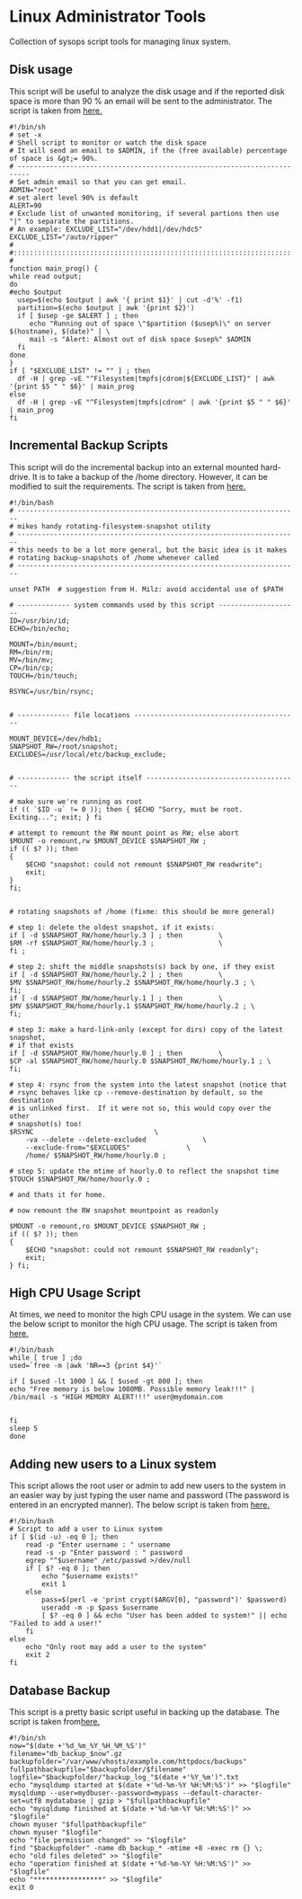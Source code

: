 # Linux Administrator Tools
Collection of sysops script tools for managing linux system.

## Disk usage
This script will be useful to analyze the disk usage and if the reported disk space is more than 90 % an email will be sent to the administrator. The script is taken from [here.](https://www.linuxtopia.org/online_books/advanced_bash_scripting_guide/system.html)

```
#!/bin/sh
# set -x
# Shell script to monitor or watch the disk space
# It will send an email to $ADMIN, if the (free available) percentage of space is &gt;= 90%.
# -------------------------------------------------------------------------
# Set admin email so that you can get email.
ADMIN="root"
# set alert level 90% is default
ALERT=90
# Exclude list of unwanted monitoring, if several partions then use "|" to separate the partitions.
# An example: EXCLUDE_LIST="/dev/hdd1|/dev/hdc5"
EXCLUDE_LIST="/auto/ripper"
#
#::::::::::::::::::::::::::::::::::::::::::::::::::::::::::::::::::::::::::::::::::::::::::::::::::::::::
#
function main_prog() {
while read output;
do
#echo $output
  usep=$(echo $output | awk '{ print $1}' | cut -d'%' -f1)
  partition=$(echo $output | awk '{print $2}')
  if [ $usep -ge $ALERT ] ; then
     echo "Running out of space \"$partition ($usep%)\" on server $(hostname), $(date)" | \
     mail -s "Alert: Almost out of disk space $usep%" $ADMIN
  fi
done
}
if [ "$EXCLUDE_LIST" != "" ] ; then
  df -H | grep -vE "^Filesystem|tmpfs|cdrom|${EXCLUDE_LIST}" | awk '{print $5 " " $6}' | main_prog
else
  df -H | grep -vE "^Filesystem|tmpfs|cdrom" | awk '{print $5 " " $6}' | main_prog
fi
```
## Incremental Backup Scripts

This script will do the incremental backup into an external mounted hard-drive. It is to take a backup of the /home directory. However, it can be modified to suit the requirements. The script is taken from [here.](https://www.linuxtopia.org/online_books/advanced_bash_scripting_guide/system.html)

```
#!/bin/bash
# ----------------------------------------------------------------------
# mikes handy rotating-filesystem-snapshot utility
# ----------------------------------------------------------------------
# this needs to be a lot more general, but the basic idea is it makes
# rotating backup-snapshots of /home whenever called
# ----------------------------------------------------------------------

unset PATH  # suggestion from H. Milz: avoid accidental use of $PATH

# ------------- system commands used by this script --------------------
ID=/usr/bin/id;
ECHO=/bin/echo;

MOUNT=/bin/mount;
RM=/bin/rm;
MV=/bin/mv;
CP=/bin/cp;
TOUCH=/bin/touch;

RSYNC=/usr/bin/rsync;


# ------------- file locations -----------------------------------------

MOUNT_DEVICE=/dev/hdb1;
SNAPSHOT_RW=/root/snapshot;
EXCLUDES=/usr/local/etc/backup_exclude;


# ------------- the script itself --------------------------------------

# make sure we're running as root
if (( `$ID -u` != 0 )); then { $ECHO "Sorry, must be root.  Exiting..."; exit; } fi

# attempt to remount the RW mount point as RW; else abort
$MOUNT -o remount,rw $MOUNT_DEVICE $SNAPSHOT_RW ;
if (( $? )); then
{
    $ECHO "snapshot: could not remount $SNAPSHOT_RW readwrite";
    exit;
}
fi;


# rotating snapshots of /home (fixme: this should be more general)

# step 1: delete the oldest snapshot, if it exists:
if [ -d $SNAPSHOT_RW/home/hourly.3 ] ; then         \
$RM -rf $SNAPSHOT_RW/home/hourly.3 ;                \
fi ;

# step 2: shift the middle snapshots(s) back by one, if they exist
if [ -d $SNAPSHOT_RW/home/hourly.2 ] ; then         \
$MV $SNAPSHOT_RW/home/hourly.2 $SNAPSHOT_RW/home/hourly.3 ; \
fi;
if [ -d $SNAPSHOT_RW/home/hourly.1 ] ; then         \
$MV $SNAPSHOT_RW/home/hourly.1 $SNAPSHOT_RW/home/hourly.2 ; \
fi;

# step 3: make a hard-link-only (except for dirs) copy of the latest snapshot,
# if that exists
if [ -d $SNAPSHOT_RW/home/hourly.0 ] ; then         \
$CP -al $SNAPSHOT_RW/home/hourly.0 $SNAPSHOT_RW/home/hourly.1 ; \
fi;

# step 4: rsync from the system into the latest snapshot (notice that
# rsync behaves like cp --remove-destination by default, so the destination
# is unlinked first.  If it were not so, this would copy over the other
# snapshot(s) too!
$RSYNC                              \
    -va --delete --delete-excluded              \
    --exclude-from="$EXCLUDES"              \
    /home/ $SNAPSHOT_RW/home/hourly.0 ;

# step 5: update the mtime of hourly.0 to reflect the snapshot time
$TOUCH $SNAPSHOT_RW/home/hourly.0 ;

# and thats it for home.

# now remount the RW snapshot mountpoint as readonly

$MOUNT -o remount,ro $MOUNT_DEVICE $SNAPSHOT_RW ;
if (( $? )); then
{
    $ECHO "snapshot: could not remount $SNAPSHOT_RW readonly";
    exit;
} fi;
```

## High CPU Usage Script

At times, we need to monitor the high CPU usage in the system. We can use the below script to monitor the high CPU usage. The script is taken from [here.](https://www.linuxtopia.org/online_books/advanced_bash_scripting_guide/system.html)

```
#!/bin/bash
while [ true ] ;do
used=`free -m |awk 'NR==3 {print $4}'`

if [ $used -lt 1000 ] && [ $used -gt 800 ]; then
echo "Free memory is below 1000MB. Possible memory leak!!!" | /bin/mail -s "HIGH MEMORY ALERT!!!" user@mydomain.com


fi
sleep 5
done
```

## Adding new users to a Linux system

This script allows the root user or admin to add new users to the system in an easier way by just typing the user name and password (The password is entered in an encrypted manner). The below script is taken from [here.](https://www.linuxtopia.org/online_books/advanced_bash_scripting_guide/system.html)

```
#!/bin/bash
# Script to add a user to Linux system
if [ $(id -u) -eq 0 ]; then
    read -p "Enter username : " username
    read -s -p "Enter password : " password
    egrep "^$username" /etc/passwd >/dev/null
    if [ $? -eq 0 ]; then
        echo "$username exists!"
        exit 1
    else
        pass=$(perl -e 'print crypt($ARGV[0], "password")' $password)
        useradd -m -p $pass $username
        [ $? -eq 0 ] && echo "User has been added to system!" || echo "Failed to add a user!"
    fi
else
    echo "Only root may add a user to the system"
    exit 2
fi
```
## Database Backup

This script is a pretty basic script useful in backing up the database. The script is taken from[here.](https://www.linuxtopia.org/online_books/advanced_bash_scripting_guide/system.html)

```
#!/bin/sh
now="$(date +'%d_%m_%Y_%H_%M_%S')"
filename="db_backup_$now".gz
backupfolder="/var/www/vhosts/example.com/httpdocs/backups"
fullpathbackupfile="$backupfolder/$filename"
logfile="$backupfolder/"backup_log_"$(date +'%Y_%m')".txt
echo "mysqldump started at $(date +'%d-%m-%Y %H:%M:%S')" >> "$logfile"
mysqldump --user=mydbuser--password=mypass --default-character-set=utf8 mydatabase | gzip > "$fullpathbackupfile"
echo "mysqldump finished at $(date +'%d-%m-%Y %H:%M:%S')" >> "$logfile"
chown myuser "$fullpathbackupfile"
chown myuser "$logfile"
echo "file permission changed" >> "$logfile"
find "$backupfolder" -name db_backup_* -mtime +8 -exec rm {} \;
echo "old files deleted" >> "$logfile"
echo "operation finished at $(date +'%d-%m-%Y %H:%M:%S')" >> "$logfile"
echo "*****************" >> "$logfile"
exit 0

```
